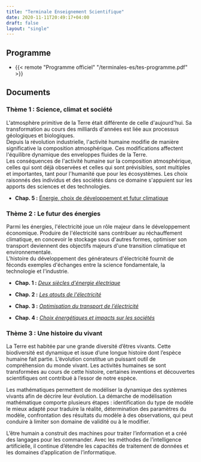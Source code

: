 ```yaml
---
title: "Terminale Enseignement Scientifique"
date: 2020-11-11T20:49:17+04:00
draft: false
layout: "single"
---
```


## Programme

- {{< remote "Programme officiel" "/terminales-es/tes-programme.pdf" >}}

## Documents

### Thème 1 : Science, climat et société

L'atmosphère primitive de la Terre était différente de celle d'aujourd'hui. Sa transformation au cours des milliards d'années est liée aux processus géologiques et biologiques.    
Depuis la révolution industrielle, l'activité humaine modifie de manière significative la composition atmosphérique. Ces modifications affectent l'équilibre dynamique des enveloppes fluides de la Terre.    
Les conséquences de l'activité humaine sur la composition atmosphérique, celles qui sont déjà observées et celles qui sont prévisibles, sont multiples et importantes, tant pour l'humanité que pour les écosystèmes. Les choix raisonnés des individus et des sociétés dans ce domaine s'appuient sur les apports des sciences et des technologies.

- **Chap. 5 :** [Énergie, choix de développement et futur climatique](chap-4)

### Thème 2 : Le futur des énergies

Parmi les énergies, l'électricité joue un rôle majeur dans le développement économique. Produire de l'électricité sans contribuer au réchauffement climatique, en concevoir le stockage sous d'autres formes, optimiser son transport deviennent des objectifs majeurs d'une transition climatique et environnementale.     
L'histoire du développement des générateurs d'électricité fournit de féconds exemples d'échanges entre la science fondamentale, la technologie et l'industrie.

- **Chap. 1 :** [*Deux siècles d'énergie électrique*](chap-5)

- **Chap. 2 :** [*Les atouts de l'électricité*](chap-6)

- **Chap. 3 :** [*Optimisation du transport de l’électricité*](chap-7)

- **Chap. 4 :** [*Choix énergétiques et impacts sur les sociétés*](chap-8)


### Thème 3 : Une histoire du vivant

La Terre est habitée par une grande diversité d’êtres vivants. Cette biodiversité est dynamique et issue d’une longue histoire dont l’espèce humaine fait partie. L’évolution constitue un puissant outil de compréhension du monde vivant. Les activités humaines se sont transformées au cours de cette histoire, certaines inventions et découvertes scientifiques ont contribué à l’essor de notre espèce.

Les mathématiques permettent de modéliser la dynamique des systèmes vivants afin de décrire leur évolution. La démarche de modélisation mathématique comporte plusieurs étapes : identification du type de modèle le mieux adapté pour traduire la réalité, détermination des paramètres du modèle, confrontation des résultats du modèle à des observations, qui peut conduire à limiter son domaine de validité ou à le modifier.

L’être humain a construit des machines pour traiter l’information et a créé des langages pour les commander. Avec les méthodes de l’intelligence artificielle, il continue d’étendre les capacités de traitement de données et les domaines d’application de l’informatique.





